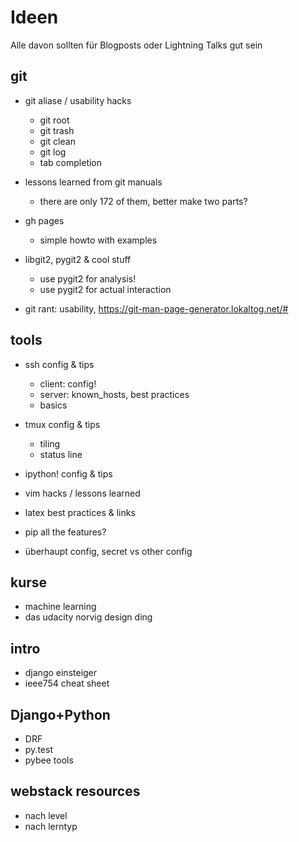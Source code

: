 # Ideen

Alle davon sollten für Blogposts oder Lightning Talks gut sein

## git

 * git aliase / usability hacks
    * git root
    * git trash
    * git clean
    * git log
    * tab completion

 * lessons learned from git manuals
    * there are only 172 of them, better make two parts?

 * gh pages
    * simple howto with examples

 * libgit2, pygit2 & cool stuff
    * use pygit2 for analysis!
    * use pygit2 for actual interaction

 * git rant: usability, https://git-man-page-generator.lokaltog.net/#


## tools

 * ssh config & tips
    * client: config!
    * server: known_hosts, best practices
    * basics

 * tmux config & tips
    * tiling
    * status line

 * ipython! config & tips
 * vim hacks / lessons learned
 * latex best practices & links
 * pip all the features?
 * überhaupt config, secret vs other config


## kurse

 * machine learning
 * das udacity norvig design ding


## intro
 * django einsteiger
 * ieee754 cheat sheet

## Django+Python

 * DRF
 * py.test
 * pybee tools

## webstack resources

 * nach level
 * nach lerntyp
